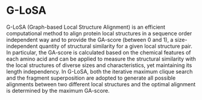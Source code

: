 # G-LoSA
G-LoSA (Graph-based Local Structure Alignment) is an efficient computational method to align protein local structures in a sequence order independent way and to provide the GA-score (between 0 and 1), a size-independent quantity of structural similarity for a given local structure pair. In particular, the GA-score is calculated based on the chemical features of each amino acid and can be applied to measure the structural similarity with the local structures of diverse sizes and characteristics, yet maintaining its length independency. In G-LoSA, both the iterative maximum clique search and the fragment superposition are adopted to generate all possible alignments between two different local structures and the optimal alignment is determined by the maximum GA-score. 
